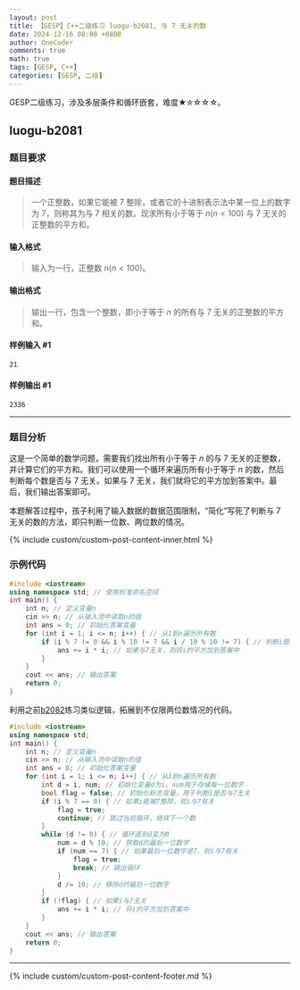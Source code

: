 ```yaml
---
layout: post
title: 【GESP】C++二级练习 luogu-b2081, 与 7 无关的数
date: 2024-12-16 08:00 +0800
author: OneCoder
comments: true
math: true
tags: [GESP, C++]
categories: [GESP, 二级]
---
```

GESP二级练习，涉及多层条件和循环嵌套，难度★✮☆☆☆。

<!--more-->

## luogu-b2081

### 题目要求

#### 题目描述

>一个正整数，如果它能被 $7$ 整除，或者它的十进制表示法中某一位上的数字为 $7$，则称其为与 $7$ 相关的数。现求所有小于等于 $n(n<100)$ 与 $7$ 无关的正整数的平方和。

#### 输入格式

>输入为一行，正整数 $n(n<100)$。

#### 输出格式

>输出一行，包含一个整数，即小于等于 $n$ 的所有与 $7$ 无关的正整数的平方和。

#### 样例输入 #1

```console
21
```

#### 样例输出 #1

```console
2336
```

---

### 题目分析

这是一个简单的数学问题，需要我们找出所有小于等于 $n$ 的与 $7$ 无关的正整数，并计算它们的平方和。我们可以使用一个循环来遍历所有小于等于 $n$ 的数，然后判断每个数是否与 $7$ 无关。如果与 $7$ 无关，我们就将它的平方加到答案中。最后，我们输出答案即可。

本题解答过程中，孩子利用了输入数据的数据范围限制，“简化”写死了判断与 $7$ 无关的数的方法，即只判断一位数、两位数的情况。

{% include custom/custom-post-content-inner.html %}

### 示例代码

```cpp
#include <iostream>
using namespace std; // 使用标准命名空间
int main() {
    int n; // 定义变量n
    cin >> n; // 从输入流中读取n的值
    int ans = 0; // 初始化答案变量
    for (int i = 1; i <= n; i++) { // 从1到n遍历所有数
        if (i % 7 != 0 && i % 10 != 7 && i / 10 % 10 != 7) { // 判断i是否与7无关
            ans += i * i; // 如果与7无关，则将i的平方加到答案中
        }
    }
    cout << ans; // 输出答案
    return 0;
}
```

利用之前[b2082](https://www.coderli.com/gesp-2-luogu-b2082/)练习类似逻辑，拓展到不仅限两位数情况的代码。

```cpp
#include <iostream>
using namespace std;
int main() {
    int n; // 定义变量n
    cin >> n; // 从输入流中读取n的值
    int ans = 0; // 初始化答案变量
    for (int i = 1; i <= n; i++) { // 从1到n遍历所有数
        int d = i, num; // 初始化变量d为i，num用于存储每一位数字
        bool flag = false; // 初始化标志变量，用于判断i是否与7无关
        if (i % 7 == 0) { // 如果i能被7整除，则i与7有关
            flag = true;
            continue; // 跳过当前循环，继续下一个数
        }
        while (d != 0) { // 循环直到d变为0
            num = d % 10; // 获取d的最后一位数字
            if (num == 7) { // 如果最后一位数字是7，则i与7有关
                flag = true;
                break; // 跳出循环
            }
            d /= 10; // 移除d的最后一位数字
        }
        if (!flag) { // 如果i与7无关
            ans += i * i; // 将i的平方加到答案中
        }
    }
    cout << ans; // 输出答案
    return 0;
}
```

---

{% include custom/custom-post-content-footer.md %}
